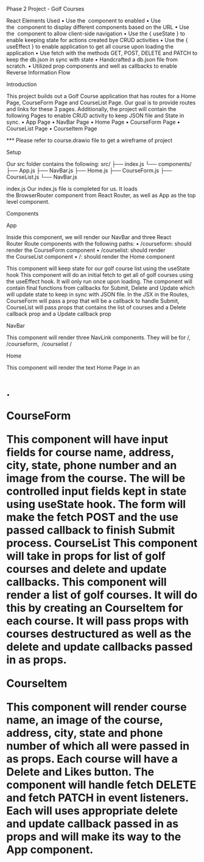 Phase 2 Project - Golf Courses

React Elements Used
    •   Use the <BrowserRouter> component to enabled
    •   Use the <Route> component to display different components based on the URL
    •   Use the <NavBar> component to allow client-side navigation
    •   Use the { useState } to enable keeping state for actions created bye CRUD activities
    •   Use the { useEffect } to enable application to get all course upon loading the application
    •   Use fetch with the methods GET, POST, DELETE and PATCH to keep the db.json in sync with state
    •   Handcrafted a db.json file from scratch.
    •   Utilized prop components and well as callbacks to enable Reverse Information Flow

Introduction

This project builds out a Golf Course application that has routes for a Home Page, CourseForm Page and CourseList Page. Our goal is to provide routes and links for these 3 pages.  Additionally, the project will contain the following Pages to enable CRUD activity to keep JSON file and State in sync.
    •   App Page
    •   NavBar Page
    •   Home Page
    •   CourseForm Page
    •   CourseList Page
    •   CourseItem Page

*** Please refer to course.drawio file to get a wireframe of project

Setup

Our src folder contains the following:
src/
├── index.js
└── components/
    ├── App.js
    ├── NavBar.js
    ├── Home.js
    ├── CourseForm.js
    ├── CourseList.js
    └── NavBar.js


index.js
Our index.js file is completed for us. It loads the BrowserRouter component from React Router, as well as App as the top level component.

Components

App

Inside this component, we will render our NavBar and three React Router Route components with the following paths:
    •   /courseform: should render the CourseForm component
    •   /courselist: should render the CourseList component
    •   /: should render the Home component

This component will keep state for our golf course list using the useState hook
This component will do an initial fetch to get all of golf courses using the useEffect hook. It will only run once upon loading.
The component will contain final functions from callbacks for Submit, Delete and Update which will update state to keep in sync with JSON file.  In the JSX in the Routes, CourseForm will pass a prop that will be a callback to handle Submit, CourseList will pass props that contains the list of courses and a Delete callback prop and a Update callback prop


NavBar

This component will render three NavLink components. They will be for /,  /courseform,  /courselist /

Home

This component will render the text Home Page in an <h1>.

CourseForm

This component will have input fields for course name, address, city, state, phone number and an image from the course.  The will be controlled input fields kept in state using useState hook.  The form will make the fetch POST and the use passed callback to finish Submit process.
CourseList
This component will take in props for list of golf courses and delete and update callbacks.  This component will render a list of golf courses.  It will do this by creating an CourseItem for each course.  It will pass props with courses destructured as well as the delete and update callbacks passed in as props. 

CourseItem

This component will render course name, an image of the course, address, city, state and phone number of which all were passed in as props.  Each course will have a Delete and Likes button.  The component will handle fetch DELETE and fetch PATCH in event listeners.  Each will uses appropriate delete and update callback passed in as props and will make its way to the App component.
